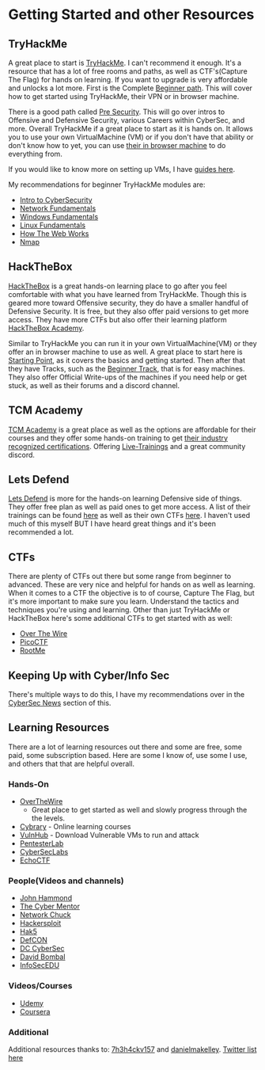 # Getting Started and other Resources

## TryHackMe

A great place to start is [TryHackMe](https://tryhackme.com/). I can't recommend it enough. It's a resource that has a lot of free rooms and paths, as well as CTF's(Capture The Flag) for hands on learning. If you want to upgrade is very affordable and unlocks a lot more. First is the Complete [Beginner path](https://tryhackme.com/path/outline/beginner). This will cover how to get started using TryHackMe, their VPN or in browser machine.

There is a good path called [Pre Security](https://tryhackme.com/path/outline/presecurity). This will go over intros to Offensive and Defensive Security, various Careers within CyberSec, and more. Overall TryHackMe if a great place to start as it is hands on. It allows you to use your own VirtualMachine (VM) or if you don't have that ability or don't know how to yet, you can use [their in browser machine](https://tryhackme.com/my-machine) to do everything from.

If you would like to know more on setting up VMs, I have [guides here](../../guides-and-how-tos/lab-setup/).

My recommendations for beginner TryHackMe modules are:

* [Intro to CyberSecurity](https://tryhackme.com/module/introduction-to-cyber-security)
* [Network Fundamentals](https://tryhackme.com/module/network-fundamentals)
* [Windows Fundamentals](https://tryhackme.com/module/windows-fundamentals)
* [Linux Fundamentals](https://tryhackme.com/module/linux-fundamentals)
* [How The Web Works](https://tryhackme.com/module/how-the-web-works)
* [Nmap](https://tryhackme.com/module/nmap)

## HackTheBox

[HackTheBox](https://app.hackthebox.com/) is a great hands-on learning place to go after you feel comfortable with what you have learned from TryHackMe. Though this is geared more toward Offensive security, they do have a smaller handful of Defensive Security. It is free, but they also offer paid versions to get more access. They have more CTFs but also offer their learning platform [HackTheBox Academy](https://academy.hackthebox.com/).

Similar to TryHackMe you can run it in your own VirtualMachine(VM) or they offer an in browser machine to use as well. A great place to start here is [Starting Point](https://app.hackthebox.com/starting-point), as it covers the basics and getting started. Then after that they have Tracks, such as the [Beginner Track](https://app.hackthebox.com/tracks/Beginner-Track), that is for easy machines. They also offer Official Write-ups of the machines if you need help or get stuck, as well as their forums and a discord channel.

## TCM Academy

[TCM Academy](https://academy.tcm-sec.com/courses) is a great place as well as the options are affordable for their courses and they offer some hands-on training to get [their industry recognized certifications](https://certifications.tcm-sec.com/). Offering [Live-Trainings](https://certifications.tcm-sec.com/live-training/) and a great community discord.

## Lets Defend

[Lets Defend](https://letsdefend.io/) is more for the hands-on learning Defensive side of things. They offer free plan as well as paid ones to get more access. A list of their trainings can be found [here](https://app.letsdefend.io/training) as well as their own CTFs [here](https://app.letsdefend.io/challenge). I haven't used much of this myself BUT I have heard great things and it's been recommended a lot.

## CTFs

There are plenty of CTFs out there but some range from beginner to advanced. These are very nice and helpful for hands on as well as learning. When it comes to a CTF the objective is to of course, Capture The Flag, but it's more important to make sure you learn. Understand the tactics and techniques you're using and learning. Other than just TryHackMe or HackTheBox here's some additional CTFs to get started with as well:

* [Over The Wire](https://overthewire.org/wargames/)
* [PicoCTF](https://picoctf.org/)
* [RootMe](https://www.root-me.org/?lang=en)

## Keeping Up with Cyber/Info Sec

There's multiple ways to do this, I have my recommendations over in the [CyberSec News](../cybersec-news.md) section of this.

## Learning Resources

There are a lot of learning resources out there and some are free, some paid, some subscription based. Here are some I know of, use some I use, and others that that are helpful overall.

### Hands-On

* [OverTheWire](https://overthewire.org/wargames/)
  * Great place to get started as well and slowly progress through the the levels.
* [Cybrary](https://www.cybrary.it/) - Online learning courses
* [VulnHub](https://www.vulnhub.com/) - Download Vulnerable VMs to run and attack
* [PentesterLab](https://www.pentesterlab.com/)
* [CyberSecLabs](https://www.cyberseclabs.co.uk/)
* [EchoCTF](https://echoctf.com/)

### People(Videos and channels)

* [John Hammond](https://www.youtube.com/c/JohnHammond010)
* [The Cyber Mentor](https://www.youtube.com/c/TheCyberMentor)
* [Network Chuck](https://www.youtube.com/c/NetworkChuck)
* [Hackersploit](https://www.youtube.com/c/HackerSploit)
* [Hak5](https://www.youtube.com/c/hak5)
* [DefCON](https://www.youtube.com/user/DEFCONConference)
* [DC CyberSec](https://www.youtube.com/c/DCcybersec)
* [David Bombal](https://www.youtube.com/c/DavidBombal)
* [InfoSecEDU](https://www.youtube.com/@InfosecEdu)

### Videos/Courses

* [Udemy](https://udemy.com)
* [Coursera](https://www.coursera.org/)

### Additional

Additional resources thanks to: [7h3h4ckv157](https://twitter.com/7h3h4ckv157) and [danielmakelley](https://twitter.com/danielmakelley). [Twitter list here](https://twitter.com/7h3h4ckv157/status/1575875803744591872?s=20\&t=AsH0RR8UAiC5pZXyHu70hw)

